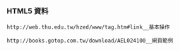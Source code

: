 ### HTML5 資料

```
http://web.thu.edu.tw/hzed/www/tag.htm#link__基本操作

http://books.gotop.com.tw/download/AEL024100__網頁範例
```

